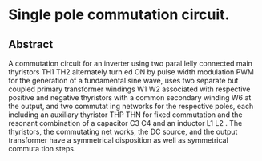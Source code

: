 # Single pole commutation circuit.

## Abstract
A commutation circuit for an inverter using two paral lelly connected main thyristors TH1 TH2 alternately turn ed ON by pulse width modulation PWM for the generation of a fundamental sine wave, uses two separate but coupled primary transformer windings W1 W2 associated with respective positive and negative thyristors with a common secondary winding W6 at the output, and two commutat ing networks for the respective poles, each including an auxiliary thyristor THP THN for fixed commutation and the resonant combination of a capacitor C3 C4 and an inductor L1 L2 . The thyristors, the commutating net works, the DC source, and the output transformer have a symmetrical disposition as well as symmetrical commuta tion steps.